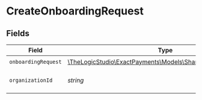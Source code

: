 # CreateOnboardingRequest


## Fields

| Field                                                                                                     | Type                                                                                                      | Required                                                                                                  | Description                                                                                               |
| --------------------------------------------------------------------------------------------------------- | --------------------------------------------------------------------------------------------------------- | --------------------------------------------------------------------------------------------------------- | --------------------------------------------------------------------------------------------------------- |
| `onboardingRequest`                                                                                       | [\TheLogicStudio\ExactPayments\Models\Shared\OnboardingRequest](../../models/shared/OnboardingRequest.md) | :heavy_check_mark:                                                                                        | N/A                                                                                                       |
| `organizationId`                                                                                          | *string*                                                                                                  | :heavy_check_mark:                                                                                        | The Organization identifier.                                                                              |